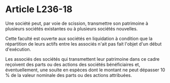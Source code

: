 # Article L236-18

Une société peut, par voie de scission, transmettre son patrimoine à plusieurs sociétés existantes ou à plusieurs sociétés nouvelles.

Cette faculté est ouverte aux sociétés en liquidation à condition que la répartition de leurs actifs entre les associés n'ait pas fait l'objet d'un début d'exécution.

Les associés des sociétés qui transmettent leur patrimoine dans ce cadre reçoivent des parts ou des actions des sociétés bénéficiaires et, éventuellement, une soulte en espèces dont le montant ne peut dépasser 10 % de la valeur nominale des parts ou des actions attribuées.
